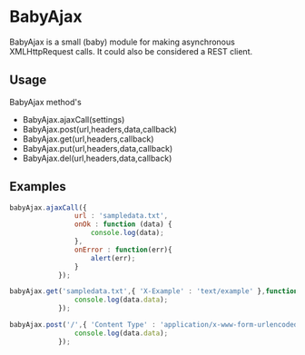 # BabyAjax

BabyAjax is a small (baby) module for making asynchronous XMLHttpRequest calls. It could also be considered a REST client.

## Usage

BabyAjax method's

* BabyAjax.ajaxCall(settings)
* BabyAjax.post(url,headers,data,callback)
* BabyAjax.get(url,headers,callback)
* BabyAjax.put(url,headers,data,callback)
* BabyAjax.del(url,headers,data,callback) 

## Examples

```javascript 
babyAjax.ajaxCall({
                url : 'sampledata.txt',
                onOk : function (data) {
                    console.log(data);
                },
                onError : function(err){
                    alert(err);
                }
            });

babyAjax.get('sampledata.txt',{ 'X-Example' : 'text/example' },function(data){
                console.log(data.data);
            });

babyAjax.post('/',{ 'Content Type' : 'application/x-www-form-urlencoded' }, "foo=15&foo1=4",function(data){
                console.log(data.data);
            });
```